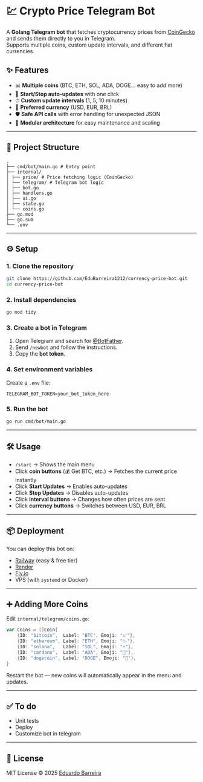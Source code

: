 # 💹 Crypto Price Telegram Bot

A **Golang Telegram bot** that fetches cryptocurrency prices from [CoinGecko](https://www.coingecko.com/) and sends them directly to you in Telegram.  
Supports multiple coins, custom update intervals, and different fiat currencies.

## ✨ Features

- 📊 **Multiple coins** (BTC, ETH, SOL, ADA, DOGE… easy to add more)
- 🔔 **Start/Stop auto-updates** with one click
- ⏱ **Custom update intervals** (1, 5, 10 minutes)
- 💱 **Preferred currency** (USD, EUR, BRL)
- 🛡 **Safe API calls** with error handling for unexpected JSON
- 🧩 **Modular architecture** for easy maintenance and scaling

---

## 📂 Project Structure

```
.
├── cmd/bot/main.go # Entry point
├── internal/
│ ├── price/ # Price fetching logic (CoinGecko)
│ └── telegram/ # Telegram bot logic
│ ├── bot.go
│ ├── handlers.go
│ ├── ui.go
│ ├── state.go
│ └── coins.go
├── go.mod
├── go.sum
└── .env

```

---

## ⚙️ Setup

### 1. Clone the repository

```bash
git clone https://github.com/EduBarreira1212/currency-price-bot.git
cd currency-price-bot
```

### 2. Install dependencies

```bash
go mod tidy
```

### 3. Create a bot in Telegram

1. Open Telegram and search for [@BotFather](https://t.me/BotFather).
2. Send `/newbot` and follow the instructions.
3. Copy the **bot token**.

### 4. Set environment variables

Create a `.env` file:

```env
TELEGRAM_BOT_TOKEN=your_bot_token_here
```

### 5. Run the bot

```bash
go run cmd/bot/main.go
```

---

## 🛠 Usage

- `/start` → Shows the main menu
- Click **coin buttons** (💰 Get BTC, etc.) → Fetches the current price instantly
- Click **Start Updates** → Enables auto-updates
- Click **Stop Updates** → Disables auto-updates
- Click **interval buttons** → Changes how often prices are sent
- Click **currency buttons** → Switches between USD, EUR, BRL

---

## 📦 Deployment

You can deploy this bot on:

- [Railway](https://railway.app/) (easy & free tier)
- [Render](https://render.com/)
- [Fly.io](https://fly.io/)
- VPS (with `systemd` or Docker)

---

## ➕ Adding More Coins

Edit `internal/telegram/coins.go`:

```go
var Coins = []Coin{
    {ID: "bitcoin",  Label: "BTC", Emoji: "📈"},
    {ID: "ethereum", Label: "ETH", Emoji: "📉"},
    {ID: "solana",   Label: "SOL", Emoji: "⚡"},
    {ID: "cardano",  Label: "ADA", Emoji: "🔷"},
    {ID: "dogecoin", Label: "DOGE", Emoji: "🐶"},
}
```

Restart the bot — new coins will automatically appear in the menu and updates.

---

## ✅ To do

- Unit tests
- Deploy
- Customize bot in telegram

---

## 📝 License

MIT License © 2025 [Eduardo Barreira](https://github.com/EduBarreira1212)
